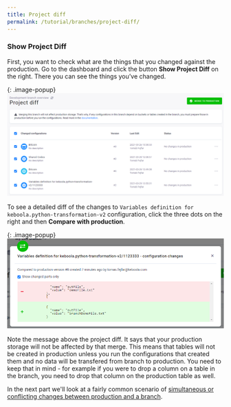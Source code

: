 ```yaml
---
title: Project diff
permalink: /tutorial/branches/project-diff/
---
```


### Show Project Diff
First, you want to check what are the things that you changed against the production. Go to the dashboard and click the button **Show Project Diff** on the right. There you can see the things you’ve changed.

{: .image-popup}
![Screenshot - Project Diff](/tutorial/branches/figures/project-diff.png)

To see a detailed diff of the changes to `Variables definition for keboola.python-transformation-v2` configuration, click the three dots on the right and then **Compare with production**.

{: .image-popup}
![Detailed diff of configuration change](/tutorial/branches/figures/18-diff-config-changes-var.png)

Note the message above the project diff. It says that your production storage will not be affected by that merge. This means that tables will not be created in production unless you run the configurations that created them and no data will be transfered from branch to production. You need to keep that in mind - for example if you were to drop a column on a table in the branch, you need to drop that column on the production table as well.

In the next part we'll look at a fairly common scenario of [simultaneous or conflicting changes between production and a branch](/tutorial/branches/simultaneous-changes).
